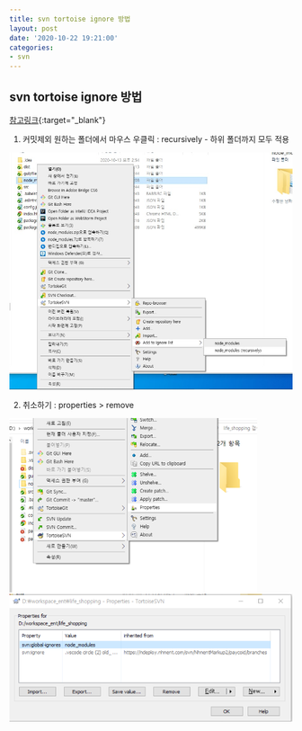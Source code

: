 ```yaml
---
title: svn tortoise ignore 방법
layout: post
date: '2020-10-22 19:21:00'
categories:
- svn
---
```


## svn tortoise ignore 방법

[참고링크](https://tortoisesvn.net/docs/release/TortoiseSVN_en/tsvn-dug-ignore.html){:target="_blank"}

1. 커밋제외 원하는 폴더에서 마우스 우클릭 : recursively - 하위 폴더까지 모두 적용

![](/static/img/svn/image01.jpg)

2. 취소하기 : properties > remove

![](/static/img/svn/image07.png)
![](/static/img/svn/image08.png)